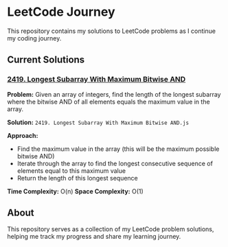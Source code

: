 # LeetCode Journey

This repository contains my solutions to LeetCode problems as I continue my coding journey.

## Current Solutions

### [2419. Longest Subarray With Maximum Bitwise AND](https://leetcode.com/problems/longest-subarray-with-maximum-bitwise-and/)

**Problem:** Given an array of integers, find the length of the longest subarray where the bitwise AND of all elements equals the maximum value in the array.

**Solution:** `2419. Longest Subarray With Maximum Bitwise AND.js`

**Approach:** 
- Find the maximum value in the array (this will be the maximum possible bitwise AND)
- Iterate through the array to find the longest consecutive sequence of elements equal to this maximum value
- Return the length of this longest sequence

**Time Complexity:** O(n)
**Space Complexity:** O(1)

## About

This repository serves as a collection of my LeetCode problem solutions, helping me track my progress and share my learning journey. 